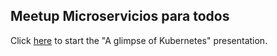 ## Meetup Microservicios para todos

Click [here](https://gitpitch.com/cmendible/kubernetes.samples/master?p=slides/meetups/2019_01_tnf#/) to start the "A glimpse of Kubernetes" presentation.
